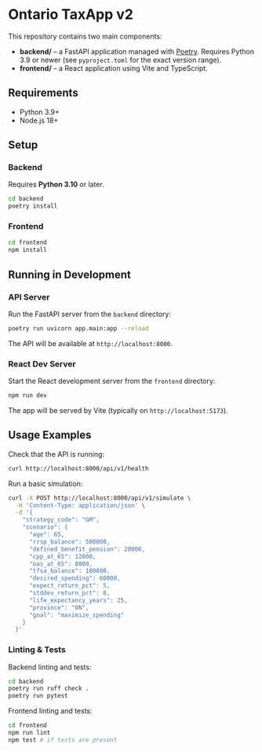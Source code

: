# Ontario TaxApp v2

This repository contains two main components:

- **backend/** – a FastAPI application managed with [Poetry](https://python-poetry.org/). Requires Python 3.9 or newer (see `pyproject.toml` for the exact version range).
- **frontend/** – a React application using Vite and TypeScript.

## Requirements

- Python 3.9+
- Node.js 18+

## Setup

### Backend
Requires **Python 3.10** or later.
```bash
cd backend
poetry install
```

### Frontend
```bash
cd frontend
npm install
```

## Running in Development

### API Server
Run the FastAPI server from the `backend` directory:
```bash
poetry run uvicorn app.main:app --reload
```
The API will be available at `http://localhost:8000`.

### React Dev Server
Start the React development server from the `frontend` directory:
```bash
npm run dev
```
The app will be served by Vite (typically on `http://localhost:5173`).

## Usage Examples

Check that the API is running:
```bash
curl http://localhost:8000/api/v1/health
```

Run a basic simulation:
```bash
curl -X POST http://localhost:8000/api/v1/simulate \
  -H 'Content-Type: application/json' \
  -d '{
    "strategy_code": "GM",
    "scenario": {
      "age": 65,
      "rrsp_balance": 500000,
      "defined_benefit_pension": 20000,
      "cpp_at_65": 12000,
      "oas_at_65": 8000,
      "tfsa_balance": 100000,
      "desired_spending": 60000,
      "expect_return_pct": 5,
      "stddev_return_pct": 8,
      "life_expectancy_years": 25,
      "province": "ON",
      "goal": "maximize_spending"
    }
  }'
```

### Linting & Tests

Backend linting and tests:
```bash
cd backend
poetry run ruff check .
poetry run pytest
```

Frontend linting and tests:
```bash
cd frontend
npm run lint
npm test # if tests are present
```
